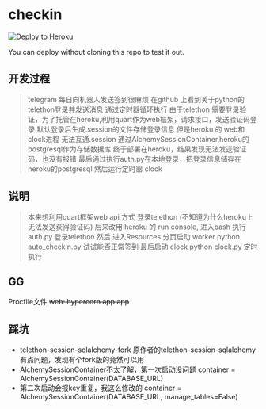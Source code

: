 # checkin

[![Deploy to Heroku](https://www.herokucdn.com/deploy/button.png)](https://heroku.com/deploy?template=https://github.com/amber6hua/checkin.git)

You can deploy without cloning this repo to test it out.

## 开发过程
> telegram 每日向机器人发送签到很麻烦
> 在github 上看到关于python的telethon登录并发送消息
> 通过定时器循环执行
> 由于telethon 需要登录验证，为了托管在heroku,利用quart作为web框架，请求接口，发送验证码登录
> 默认登录后生成.session的文件存储登录信息
> 但是heroku 的 web和clock进程 无法互通.session
> 通过AlchemySessionContainer,heroku的postgresql作为存储数据库
> 终于部署在heroku，结果发现无法发送验证码，也没有报错
> 最后通过执行auth.py在本地登录，把登录信息储存在heroku的postgresql
> 然后运行定时器 clock

## 说明
> 本来想利用quart框架web api 方式 登录telethon (不知道为什么heroku上无法发送获得验证码)
> 后来改用 heroku 的 run console, 进入bash 执行 auth.py 登录telethon
> 然后 进入Resources 分页启动 worker python auto_checkin.py 试试能否正常签到
> 最后启动 clock python clock.py 定时执行

## GG
Procfile文件
~~web: hypercorn app:app~~

## 踩坑
- telethon-session-sqlalchemy-fork 原作者的telethon-session-sqlalchemy有点问题，发现有个fork版的竟然可以用
- AlchemySessionContainer不太了解，第一次启动没问题 container = AlchemySessionContainer(DATABASE_URL)
- 第二次启动会报key重复，我这么修改的 container = AlchemySessionContainer(DATABASE_URL, manage_tables=False)